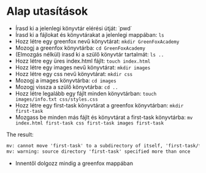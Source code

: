 # Alap utasítások
* Írasd ki a jelenlegi könyvtár elérési útját: ˙pwd˙
* Írasd ki a fájlokat és könyvtárakat a jelenlegi mappában: `ls`
* Hozz létre egy greenfox nevű könyvtárat: `mkdir GreenFoxAcademy`
* Mozogj a greenfox könyvtárba: `cd GreenFoxAcademy`
* (Elmozgás nélkül) írasd ki a szülő könyvtár tartalmát: `ls ..`
* Hozz létre egy üres index.html fájlt: `touch index.html`
* Hozz létre egy images nevű könyvtárat: `mkdir images`
* Hozz létre egy css nevű könyvtárat: `mkdir css`
* Mozogj a images könyvtárba: `cd images`
* Mozogj vissza a szülő könyvtárba: `cd ..`
* Hozz létre legalább egy fájlt minden könyvtárban: `touch images/info.txt css/styles.css`
* Hozz létre egy first-task könyvtárat a greenfox könyvtárban: `mkdir first-task`
* Mozgass be minden más fájlt és könyvtárat a first-task könyvtárba: `mv index.html first-task css first-task images first-task`

The result:
```cls
mv: cannot move 'first-task' to a subdirectory of itself, 'first-task/first-task'
mv: warning: source directory 'first-task' specified more than once
```

* Innentől dolgozz mindig a greenfox mappában
